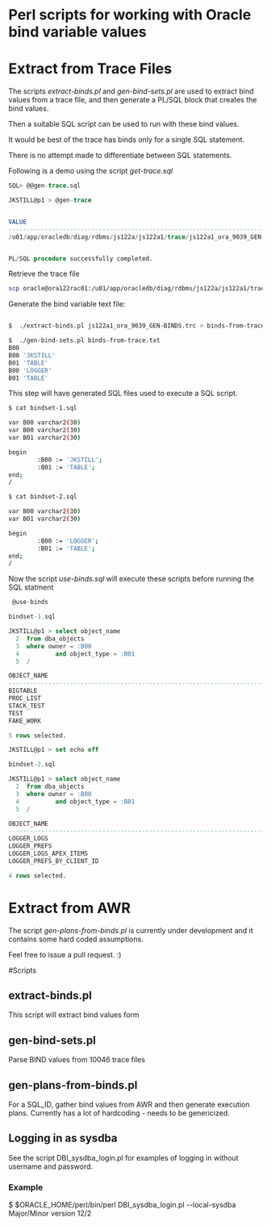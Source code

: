 # Perl scripts for working with Oracle bind variable values


# Extract from Trace Files

The scripts _extract-binds.pl_ and _gen-bind-sets.pl_ are used to extract bind values from a trace file, and then generate a PL/SQL block that creates the bind values.

Then a suitable SQL script can be used to run with these bind values.

It would be best of the trace has binds only for a single SQL statement.

There is no attempt made to differentiate between SQL statements.

Following is a demo using the script _get-trace.sql_


```sql
SQL> @@gen-trace.sql

JKSTILL@p1 > @gen-trace


VALUE
--------------------------------------------------------------------------------
/u01/app/oracledb/diag/rdbms/js122a/js122a1/trace/js122a1_ora_9039_GEN-BINDS.trc


PL/SQL procedure successfully completed.

```

Retrieve the trace file

```bash
scp oracle@ora122rac01:/u01/app/oracledb/diag/rdbms/js122a/js122a1/trace/js122a1_ora_9039_GEN-BINDS.trc .
```

Generate the bind variable text file:

```bash

$  ./extract-binds.pl js122a1_ora_9039_GEN-BINDS.trc > binds-from-trace.txt

$  ./gen-bind-sets.pl binds-from-trace.txt
B00
B00 'JKSTILL'
B01 'TABLE'
B00 'LOGGER'
B01 'TABLE'

```

This step will have generated SQL files used to execute a SQL script.

```bash
$ cat bindset-1.sql

var B00 varchar2(30)
var B00 varchar2(30)
var B01 varchar2(30)

begin
        :B00 := 'JKSTILL';
        :B01 := 'TABLE';
end;
/

$ cat bindset-2.sql

var B00 varchar2(30)
var B01 varchar2(30)

begin
        :B00 := 'LOGGER';
        :B01 := 'TABLE';
end;
/

```

Now the script _use-binds.sql_ will execute these scripts before running the SQL statment

```sql
 @use-binds

bindset-1.sql

JKSTILL@p1 > select object_name
  2  from dba_objects
  3  where owner = :B00
  4          and object_type = :B01
  5  /

OBJECT_NAME
--------------------------------------------------------------------------------
BIGTABLE
PROC_LIST
STACK_TEST
TEST
FAKE_WORK

5 rows selected.

JKSTILL@p1 > set echo off

bindset-2.sql

JKSTILL@p1 > select object_name
  2  from dba_objects
  3  where owner = :B00
  4          and object_type = :B01
  5  /

OBJECT_NAME
--------------------------------------------------------------------------------
LOGGER_LOGS
LOGGER_PREFS
LOGGER_LOGS_APEX_ITEMS
LOGGER_PREFS_BY_CLIENT_ID

4 rows selected.
```

# Extract from AWR

The script _gen-plans-from-binds.pl_ is currently under development and it contains some hard coded assumptions.

Feel free to issue a pull request. :)

#Scripts

## extract-binds.pl

This script will extract bind values form 

## gen-bind-sets.pl

Parse BIND values from 10046 trace files

## gen-plans-from-binds.pl

For a SQL_ID, gather bind values from AWR and then generate execution plans.
Currently has a lot of hardcoding - needs to be genericized.

## Logging in as sysdba

See the script DBI_sysdba_login.pl for examples of logging in without username and password.

### Example

 $ $ORACLE_HOME/perl/bin/perl DBI_sysdba_login.pl --local-sysdba
 Major/Minor version 12/2



